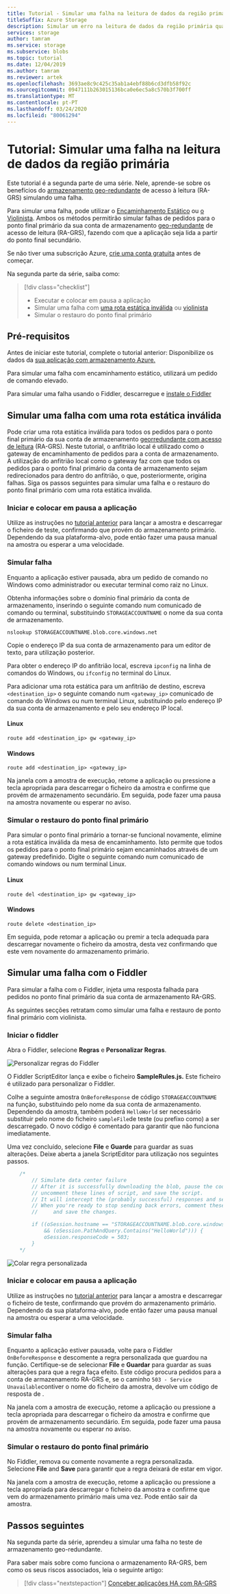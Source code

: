 ```yaml
---
title: Tutorial - Simular uma falha na leitura de dados da região primária
titleSuffix: Azure Storage
description: Simular um erro na leitura de dados da região primária quando o armazenamento geo-redundante de acesso de leitura (RA-GRS) estiver ativado para a conta de armazenamento.
services: storage
author: tamram
ms.service: storage
ms.subservice: blobs
ms.topic: tutorial
ms.date: 12/04/2019
ms.author: tamram
ms.reviewer: artek
ms.openlocfilehash: 3693ae8c9c425c35ab1a4ebf88b6cd3dfb58f92c
ms.sourcegitcommit: 0947111b263015136bca0e6ec5a8c570b3f700ff
ms.translationtype: MT
ms.contentlocale: pt-PT
ms.lasthandoff: 03/24/2020
ms.locfileid: "80061294"
---
```

# <a name="tutorial-simulate-a-failure-in-reading-data-from-the-primary-region"></a>Tutorial: Simular uma falha na leitura de dados da região primária

Este tutorial é a segunda parte de uma série. Nele, aprende-se sobre os benefícios do [armazenamento geo-redundante](../common/storage-redundancy.md) de acesso à leitura (RA-GRS) simulando uma falha.

Para simular uma falha, pode utilizar o [Encaminhamento Estático](#simulate-a-failure-with-an-invalid-static-route) ou [o Violinista](#simulate-a-failure-with-fiddler). Ambos os métodos permitirão simular falhas de pedidos para o ponto final primário da sua conta de armazenamento [geo-redundante](../common/storage-redundancy.md) de acesso de leitura (RA-GRS), fazendo com que a aplicação seja lida a partir do ponto final secundário.

Se não tiver uma subscrição Azure, [crie uma conta gratuita](https://azure.microsoft.com/free/) antes de começar.

Na segunda parte da série, saiba como:

> [!div class="checklist"]
> * Executar e colocar em pausa a aplicação
> * Simular uma falha com [uma rota estática inválida](#simulate-a-failure-with-an-invalid-static-route) ou [violinista](#simulate-a-failure-with-fiddler)
> * Simular o restauro do ponto final primário

## <a name="prerequisites"></a>Pré-requisitos

Antes de iniciar este tutorial, complete o tutorial anterior: Disponibilize os dados da [sua aplicação com armazenamento Azure.][previous-tutorial]

Para simular uma falha com encaminhamento estático, utilizará um pedido de comando elevado.

Para simular uma falha usando o Fiddler, descarregue e [instale o Fiddler](https://www.telerik.com/download/fiddler)

## <a name="simulate-a-failure-with-an-invalid-static-route"></a>Simular uma falha com uma rota estática inválida

Pode criar uma rota estática inválida para todos os pedidos para o ponto final primário da sua conta de armazenamento [georredundante com acesso de leitura](../common/storage-redundancy.md) (RA-GRS). Neste tutorial, o anfitrião local é utilizado como o gateway de encaminhamento de pedidos para a conta de armazenamento. A utilização do anfitrião local como o gateway faz com que todos os pedidos para o ponto final primário da conta de armazenamento sejam redirecionados para dentro do anfitrião, o que, posteriormente, origina falhas. Siga os passos seguintes para simular uma falha e o restauro do ponto final primário com uma rota estática inválida.

### <a name="start-and-pause-the-application"></a>Iniciar e colocar em pausa a aplicação

Utilize as instruções no [tutorial anterior][previous-tutorial] para lançar a amostra e descarregar o ficheiro de teste, confirmando que provém do armazenamento primário. Dependendo da sua plataforma-alvo, pode então fazer uma pausa manual na amostra ou esperar a uma velocidade.

### <a name="simulate-failure"></a>Simular falha

Enquanto a aplicação estiver pausada, abra um pedido de comando no Windows como administrador ou executar terminal como raiz no Linux.

Obtenha informações sobre o domínio final primário da conta de armazenamento, inserindo o seguinte comando num comunicado de comando ou terminal, substituindo `STORAGEACCOUNTNAME` o nome da sua conta de armazenamento.

```
nslookup STORAGEACCOUNTNAME.blob.core.windows.net
```

Copie o endereço IP da sua conta de armazenamento para um editor de texto, para utilização posterior.

Para obter o endereço IP do anfitrião local, escreva `ipconfig` na linha de comandos do Windows, ou `ifconfig` no terminal do Linux.

Para adicionar uma rota estática para um anfitrião de destino, escreva `<destination_ip>` o seguinte comando num `<gateway_ip>` comunicado de comando do Windows ou num terminal Linux, substituindo pelo endereço IP da sua conta de armazenamento e pelo seu endereço IP local.

#### <a name="linux"></a>Linux

```
route add <destination_ip> gw <gateway_ip>
```

#### <a name="windows"></a>Windows

```
route add <destination_ip> <gateway_ip>
```

Na janela com a amostra de execução, retome a aplicação ou pressione a tecla apropriada para descarregar o ficheiro da amostra e confirme que provém de armazenamento secundário. Em seguida, pode fazer uma pausa na amostra novamente ou esperar no aviso.

### <a name="simulate-primary-endpoint-restoration"></a>Simular o restauro do ponto final primário

Para simular o ponto final primário a tornar-se funcional novamente, elimine a rota estática inválida da mesa de encaminhamento. Isto permite que todos os pedidos para o ponto final primário sejam encaminhados através de um gateway predefinido. Digite o seguinte comando num comunicado de comando windows ou num terminal Linux.

#### <a name="linux"></a>Linux

```
route del <destination_ip> gw <gateway_ip>
```

#### <a name="windows"></a>Windows

```
route delete <destination_ip>
```

Em seguida, pode retomar a aplicação ou premir a tecla adequada para descarregar novamente o ficheiro da amostra, desta vez confirmando que este vem novamente do armazenamento primário.

## <a name="simulate-a-failure-with-fiddler"></a>Simular uma falha com o Fiddler

Para simular a falha com o Fiddler, injeta uma resposta falhada para pedidos no ponto final primário da sua conta de armazenamento RA-GRS.

As seguintes secções retratam como simular uma falha e restauro de ponto final primário com violinista.

### <a name="launch-fiddler"></a>Iniciar o fiddler

Abra o Fiddler, selecione **Regras** e **Personalizar Regras**.

![Personalizar regras do Fiddler](media/storage-simulate-failure-ragrs-account-app/figure1.png)

O Fiddler ScriptEditor lança e exibe o ficheiro **SampleRules.js.** Este ficheiro é utilizado para personalizar o Fiddler.

Colhe a seguinte amostra `OnBeforeResponse` de código `STORAGEACCOUNTNAME` na função, substituindo pelo nome da sua conta de armazenamento. Dependendo da amostra, também poderá `HelloWorld` ser necessário substituir pelo nome do ficheiro `sampleFile`de teste (ou prefixo como) a ser descarregado. O novo código é comentado para garantir que não funciona imediatamente.

Uma vez concluído, selecione **File** e **Guarde** para guardar as suas alterações. Deixe aberta a janela ScriptEditor para utilização nos seguintes passos.

```javascript
    /*
        // Simulate data center failure
        // After it is successfully downloading the blob, pause the code in the sample,
        // uncomment these lines of script, and save the script.
        // It will intercept the (probably successful) responses and send back a 503 error.
        // When you're ready to stop sending back errors, comment these lines of script out again
        //     and save the changes.

        if ((oSession.hostname == "STORAGEACCOUNTNAME.blob.core.windows.net")
            && (oSession.PathAndQuery.Contains("HelloWorld"))) {
            oSession.responseCode = 503;
        }
    */
```

![Colar regra personalizada](media/storage-simulate-failure-ragrs-account-app/figure2.png)

### <a name="start-and-pause-the-application"></a>Iniciar e colocar em pausa a aplicação

Utilize as instruções no [tutorial anterior][previous-tutorial] para lançar a amostra e descarregar o ficheiro de teste, confirmando que provém do armazenamento primário. Dependendo da sua plataforma-alvo, pode então fazer uma pausa manual na amostra ou esperar a uma velocidade.

### <a name="simulate-failure"></a>Simular falha

Enquanto a aplicação estiver pausada, volte para o Fiddler `OnBeforeResponse` e descomente a regra personalizada que guardou na função. Certifique-se de selecionar **File** e **Guardar** para guardar as suas alterações para que a regra faça efeito. Este código procura pedidos para a conta de armazenamento RA-GRS e, se o caminho `503 - Service Unavailable`contiver o nome do ficheiro da amostra, devolve um código de resposta de .

Na janela com a amostra de execução, retome a aplicação ou pressione a tecla apropriada para descarregar o ficheiro da amostra e confirme que provém de armazenamento secundário. Em seguida, pode fazer uma pausa na amostra novamente ou esperar no aviso.

### <a name="simulate-primary-endpoint-restoration"></a>Simular o restauro do ponto final primário

No Fiddler, remova ou comente novamente a regra personalizada. Selecione **File** and **Save** para garantir que a regra deixará de estar em vigor.

Na janela com a amostra de execução, retome a aplicação ou pressione a tecla apropriada para descarregar o ficheiro da amostra e confirme que vem do armazenamento primário mais uma vez. Pode então sair da amostra.

## <a name="next-steps"></a>Passos seguintes

Na segunda parte da série, aprendeu a simular uma falha no teste de armazenamento geo-redundante.

Para saber mais sobre como funciona o armazenamento RA-GRS, bem como os seus riscos associados, leia o seguinte artigo:

> [!div class="nextstepaction"]
> [Conceber aplicações HA com RA-GRS](../common/storage-designing-ha-apps-with-ragrs.md)

[previous-tutorial]: storage-create-geo-redundant-storage.md
